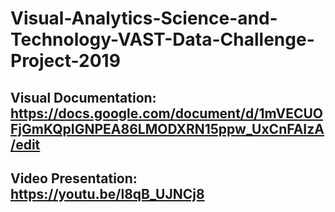 # Visual-Analytics-Science-and-Technology-VAST-Data-Challenge-Project-2019


## Visual Documentation: https://docs.google.com/document/d/1mVECUOFjGmKQpIGNPEA86LMODXRN15ppw_UxCnFAIzA/edit 

## Video Presentation:      https://youtu.be/l8qB_UJNCj8
